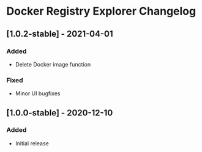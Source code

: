 <!-- Keep a Changelog guide -> https://keepachangelog.com -->

# Docker Registry Explorer Changelog

## [1.0.2-stable] - 2021-04-01
### Added
- Delete Docker image function

### Fixed
- Minor UI bugfixes

## [1.0.0-stable] - 2020-12-10
### Added
- Initial release
